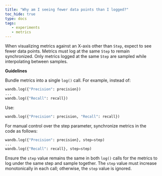 ```yaml
---
title: "Why am I seeing fewer data points than I logged?"
toc_hide: true
type: docs
tags:
   - experiments
   - metrics
---
```

When visualizing metrics against an X-axis other than `Step`, expect to see fewer data points. Metrics must log at the same `Step` to remain synchronized. Only metrics logged at the same `Step` are sampled while interpolating between samples.

**Guidelines**

Bundle metrics into a single `log()` call. For example, instead of:

```python
wandb.log({"Precision": precision})
...
wandb.log({"Recall": recall})
```

Use:

```python
wandb.log({"Precision": precision, "Recall": recall})
```

For manual control over the step parameter, synchronize metrics in the code as follows:

```python
wandb.log({"Precision": precision}, step=step)
...
wandb.log({"Recall": recall}, step=step)
```

Ensure the `step` value remains the same in both `log()` calls for the metrics to log under the same step and sample together. The `step` value must increase monotonically in each call; otherwise, the `step` value is ignored.